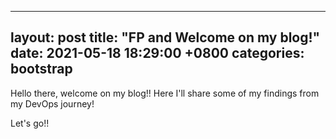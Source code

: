  ---
layout: post
title:  "FP and Welcome on my blog!"
date:   2021-05-18 18:29:00 +0800
categories: bootstrap
---

Hello there, welcome on my blog!! Here I'll share some of my findings from my DevOps journey!

Let's go!!
